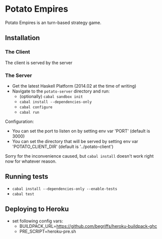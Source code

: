 # Potato Empires #

Potato Empires is an turn-based strategy game.

## Installation ##

### The Client ###
The client is served by the server

### The Server ###
* Get the latest Haskell Platform (2014.02 at the time of writing)
* Navigate to the `potato-server` directory and run:
    * (optionally) `cabal sandbox init`
    * `cabal install --dependencies-only`
    * `cabal configure`
    * `cabal run`

Configuration:
* You can set the port to listen on by setting env var 'PORT' (default is 3000)
* You can set the directory that will be served by setting env var 'POTATO_CLIENT_DIR' (default is '../potato-client')

Sorry for the inconvenience caused, but `cabal install` doesn't work right now for whatever reason.

## Running tests ##
* `cabal install --dependencies-only --enable-tests`
* `cabal test`
 
## Deploying to Heroku ##
* set following config vars:
   * BUILDPACK_URL=https://github.com/begriffs/heroku-buildpack-ghc
   * PRE_SCRIPT=heroku-pre.sh
